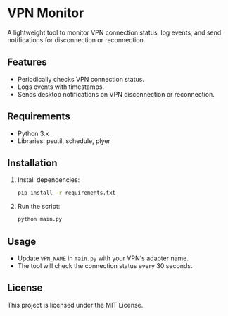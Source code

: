 # VPN Monitor
A lightweight tool to monitor VPN connection status, log events, and send notifications for disconnection or reconnection.

## Features
- Periodically checks VPN connection status.
- Logs events with timestamps.
- Sends desktop notifications on VPN disconnection or reconnection.

## Requirements
- Python 3.x
- Libraries: psutil, schedule, plyer

## Installation
1. Install dependencies:
   ```bash
   pip install -r requirements.txt
   ```
2. Run the script:
   ```bash
   python main.py
   ```

## Usage
- Update `VPN_NAME` in `main.py` with your VPN's adapter name.
- The tool will check the connection status every 30 seconds.

## License
This project is licensed under the MIT License.
